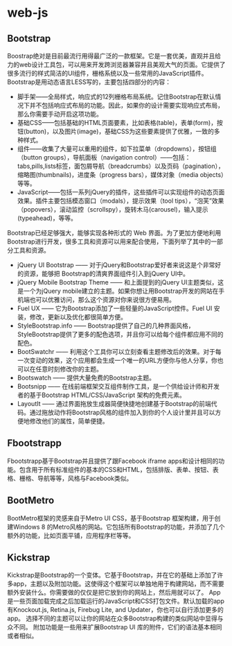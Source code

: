 # web-js

##  Bootstrap
Boostrap绝对是目前最流行用得最广泛的一款框架。它是一套优美，直观并且给力的web设计工具包，可以用来开发跨浏览器兼容并且美观大气的页面。它提供了很多流行的样式简洁的UI组件，栅格系统以及一些常用的JavaScript插件。
Bootstrap是用动态语言LESS写的，主要包括四部分的内容：

   * 脚手架——全局样式，响应式的12列栅格布局系统。记住Bootstrap在默认情况下并不包括响应式布局的功能。因此，如果你的设计需要实现响应式布局，那么你需要手动开启这项功能。
   * 基础CSS——包括基础的HTML页面要素，比如表格(table)，表单(form)，按钮(button)，以及图片(image)，基础CSS为这些要素提供了优雅，一致的多种样式。
   * 组件——收集了大量可以重用的组件，如下拉菜单（dropdowns），按钮组（button groups），导航面板（navigation control）——包括：tabs,pills,lists标签，面包屑导航（breadcrumbs）以及页码（pagination），缩略图(thumbnails)，进度条（progress bars），媒体对象（media objects）等等。
   * JavaScript——包括一系列jQuery的插件，这些插件可以实现组件的动态页面效果。插件主要包括模态窗口（modals），提示效果（tool tips），“泡芙”效果（popovers），滚动监控（scrollspy），旋转木马(carousel)，输入提示(typeahead)，等等。

Bootstrap已经足够强大，能够实现各种形式的 Web 界面。为了更加方便地利用Bootstrap进行开发，很多工具和资源可以用来配合使用，下面列举了其中的一部分工具和资源。

   * jQuery UI Bootstrap —— 对于jQuery和Bootstrap爱好者来说这是个非常好的资源，能够把 Bootstrap的清爽界面组件引入到jQuery UI中。
   * jQuery Mobile Bootstrap Theme —— 和上面提到的jQuery UI主题类似，这是一个为jQuery mobile建立的主题。如果你想让用Bootstrap开发的网站在手机端也可以优雅访问，那么这个资源对你来说很方便易用。
   * Fuel UX —— 它为Bootstrap添加了一些轻量的JavaScript控件。Fuel UI 安装，修改，更新以及优化都很简单方便。
   * StyleBootstrap.info —— Bootstrap提供了自己的几种界面风格，StyleBootstrap提供了更多的配色选项，并且你可以给每个组件都应用不同的配色。
   * BootSwatchr —— 利用这个工具你可以立刻查看主题修改后的效果。对于每一次变动的效果，这个应用都会生成一个唯一的URL方便你与他人分享，你也可以在任意时刻修改你的主题。
   * Bootswatch —— 提供大量免费的Bootstrap主题。
   * Bootsnipp —— 在线前端框架交互组件制作工具，是一个供给设计师和开发者的基于Bootstrap HTML/CSS/JavaScript 架构的免费元素。
   * LayoutIt —— 通过界面拖放生成器简便快捷地创建基于Bootstrap的前端代码。通过拖放动作将Bootstrap风格的组件加入到你的个人设计里并且可以方便地修改他们的属性，简单便捷。

##  Fbootstrapp
Fbootstrapp基于Bootstrap并且提供了跟Facebook iframe apps和设计相同的功能。包含用于所有标准组件的基本的CSS和HTML，包括排版、表单、按钮、表格、栅格、导航等等，风格与Facebook类似。

## BootMetro
BootMetro框架的灵感来自于Metro UI CSS，基于Bootstrap 框架构建，用于创建Windows 8 的Metro风格的网站。它包括所有Bootstrap的功能，并添加了几个额外的功能，比如页面平铺，应用程序栏等等。

## Kickstrap
Kickstrap是Bootstrap的一个变体。它基于Bootstrap，并在它的基础上添加了许多app，主题以及附加功能。这使得这个框架可以单独地用于构建网站，而不需要额外安装什么。你需要做的仅仅是把它放到你的网站上，然后用就可以了。
App 是一些页面加载完成之后加载运行的JavaScript和CSS打包文件。默认加载的app有Knockout.js, Retina.js, Firebug Lite, and Updater，你也可以自行添加更多的app。
选择不同的主题可以让你的网站在众多Bootstrap构建的类似网站中显得与众不同。
附加功能是一些用来扩展Bootstrap UI 库的附件，它们的语法基本相同或者相似。
